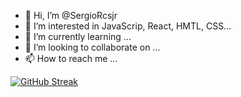 - 👋 Hi, I’m @SergioRcsjr
- 👀 I’m interested in JavaScrip, React, HMTL, CSS...
- 🌱 I’m currently learning ...
- 💞️ I’m looking to collaborate on ...
- 📫 How to reach me ...

[![GitHub Streak](https://streak-stats.demolab.com/?user=SergioRcsjr)](https://git.io/streak-stats)
